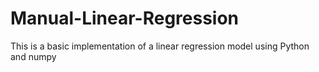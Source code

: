 # Manual-Linear-Regression

This is a basic implementation of a linear regression model using Python and numpy
